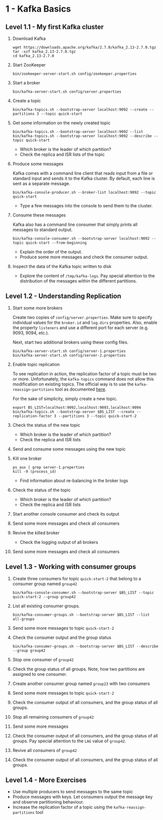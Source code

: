 # 1 - Kafka Basics

## Level 1.1 - My first Kafka cluster
1. Download Kafka
   ```
   wget https://downloads.apache.org/kafka/2.7.0/kafka_2.13-2.7.0.tgz
   tar -xzf kafka_2.13-2.7.0.tgz
   cd kafka_2.13-2.7.0
   ```

2. Start ZooKeeper
   ```
   bin/zookeeper-server-start.sh config/zookeeper.properties
   ```

3. Start a broker
   ```
   bin/kafka-server-start.sh config/server.properties
   ```

4. Create a topic
   ```
   bin/kafka-topics.sh --bootstrap-server localhost:9092 --create --partitions 3 --topic quick-start
   ```

5. Get some information on the newly created topic
   ```
   bin/kafka-topics.sh --bootstrap-server localhost:9092 --list
   bin/kafka-topics.sh --bootstrap-server localhost:9092 --describe --topic quick-start
   ```
   - Which broker is the leader of which partition?
   - Check the replica and ISR lists of the topic

6. Produce some messages
   
   Kafka comes with a command line client that reads input from a file or standard input and sends it to the
   Kafka cluster. By default, each line is sent as a separate message.
   ```
   bin/kafka-console-producer.sh --broker-list localhost:9092 --topic quick-start
   ```
   - Type a few messages into the console to send them to the cluster.

7. Consume these messages

   Kafka also has a command line consumer that simply prints all messages to standard output.
   ```
   bin/kafka-console-consumer.sh --bootstrap-server localhost:9092 --topic quick-start --from-beginning
   ```
   - Explain the order of the output.
   - Produce some more messages and check the consumer output.
   
8. Inspect the data of the Kafka topic written to disk
   - Explore the content of `/tmp/kafka-logs`. Pay special attention to the distribution of the messages within the
     different partitions.


## Level 1.2 - Understanding Replication
1. Start some more brokers
   
   Create two copies of `config/server.properties`. Make sure to specify individual values for the `broker.id` and 
   `log.dirs` properties. Also, enable the property `listeners` and use a different port for each server 
   (e.g. 9093, 9094, etc.).

   Next, start two additional brokers using these config files.
   ```
   bin/kafka-server-start.sh config/server-1.properties
   bin/kafka-server-start.sh config/server-2.properties
   ```

2. Enable topic replication
   
   To see replication in action, the replication factor of a topic must be two or more. Unfortunately, the 
   `kafka-topics` command does not allow this modification on existing topics. The official way is to use the 
   `kafka-reassign-partitions` tool as documented
   [here](https://docs.confluent.io/5.5.0/kafka/post-deployment.html#increasing-replication-factor).
   
   For the sake of simplicity, simply create a new topic.
   ```
   export BS_LIST=localhost:9092,localhost:9093,localhost:9094
   bin/kafka-topics.sh --bootstrap-server $BS_LIST --create --replication-factor 3 --partitions 3 --topic quick-start-2
   ```

3. Check the status of the new topic
   - Which broker is the leader of which partition?
   - Check the replica and ISR lists

4. Send and consume some messages using the new topic

5. Kill one broker
   ```
   ps aux | grep server-1.properties
   kill -9 (process_id)
   ```
   - Find information about re-balancing in the broker logs

6. Check the status of the topic
   - Which broker is the leader of which partition?
   - Check the replica and ISR lists

7. Start another console consumer and check its output

8. Send some more messages and check all consumers

9. Revive the killed broker
   - Check the logging output of all brokers

10. Send some more messages and check all consumers


## Level 1.3 - Working with consumer groups
1. Create three consumers for topic `quick-start-2` that belong to a consumer group named `group42`
   ```
   bin/kafka-console-consumer.sh --bootstrap-server $BS_LIST --topic quick-start-2 --group group42
   ```

2. List all existing consumer groups.
   ```
   bin/kafka-consumer-groups.sh --bootstrap-server $BS_LIST --list all-groups
   ```

3. Send some more messages to topic `quick-start-2`

4. Check the consumer output and the group status
   ```
   bin/kafka-consumer-groups.sh --bootstrap-server $BS_LIST --describe --group group42
   ```

5. Stop one consumer of `group42`

6. Check the group status of all groups. Note, how two partitions are assigned to one consumer.

7. Create another consumer group named `group23` with two consumers

8. Send some more messages to topic `quick-start-2`

9. Check the consumer output of all consumers, and the group status of all groups.

10. Stop all remaining consumers of `group42`

11. Send some more messages

12. Check the consumer output of all consumers, and the group status of all groups. Pay special attention to the
    `LAG` value of `group42`.

13. Revive all consumers of `group42`

14. Check the consumer output of all consumers, and the group status of all groups.


## Level 1.4 - More Exercises
- Use multiple producers to send messages to the same topic
- Produce messages with keys. Let consumers output the message key and observe partitioning behaviour.
- Increase the replication factor of a topic using the `kafka-reassign-partitions` tool
